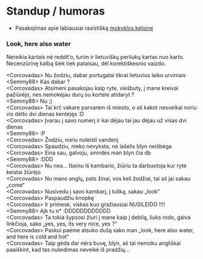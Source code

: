 # Standup / humoras

* Pasakojimas apie labiausiai rasistišką [mokyklos kelionę](https://youtu.be/90XLNQXN_74)

### Look, here also water

Nereikia kartais nė reddit’o, turim ir lietuviškų perliukų kartas nuo karto. Necenzūrinę kalbą šiek tiek pataisau, dėl korektiškesnio vaizdo.

&lt;Corcovadas&gt; Nu žodziu, dabar portugalai tikrai lietuvius laiko urviniais  
&lt;Semmy88&gt; Kas dabar ?  
&lt;Corcovadas&gt; Atsimeni pasakojau kaip ryte, viešbuty, į mane kreivai pažiūrėjo, nes nemokėjau durų su kortele atidaryt ?  
&lt;Semmy88&gt; Nu ;\)  
&lt;Corcovadas&gt; Tai krč vakare parvarėm iš miesto, o aš kakot nesveikai noriu vis dėlto dvi dienas kentėjęs :D  
&lt;Corcovadas&gt; Įvarau į savo numerį ir kai dėjau tai jau dėjau už visas dvi dienas  
&lt;Semmy88&gt; :P  
&lt;Corcovadas&gt; Žodziu, noriu nuleisti vandenį  
&lt;Corcovadas&gt; Spaudziu, nieko nevyksta, nė lašelis blyn neišbėga  
&lt;Corcovadas&gt; Eina sau, galvoju, smirdės man blyn čia db  
&lt;Semmy88&gt; :DDD  
&lt;Corcovadas&gt; Nu nea… Išeinu iš kambario, žiūriu ta darbuotoja kur ryte keistai žiūrėjo  
&lt;Corcovadas&gt; Nu mano anglų, pats žinai, vos keli žodžiai, tai aš jai sakau „come“  
&lt;Corcovadas&gt; Nusivedu į savo kambarį, į tuliką, sakau „look“  
&lt;Corcovadas&gt; Paspaudžiu knopkę  
&lt;Corcovadas&gt; Ir primesk, viskas kuo gražiausiai NUSILEIDO !!!!  
&lt;Semmy88&gt; Ajk tu n\* :DDDDDDDDDDDD  
&lt;Corcovadas&gt; Ta tokia šypsosi žiuri į mane kaip į debilą, liuks rodo, galva linkčioja, sako „yes, yes, its very nice, yes ?“  
&lt;Corcovadas&gt; Paskui paėme atsuko dušą sako man „look, here also water, and here is cold and hot“  
&lt;Corcovadas&gt; Taip gėda dar nėra buvę, blyn, aš tai nemoku angliškai paaiškint, kad tas nuleidimas neveikė iš pradžių…

